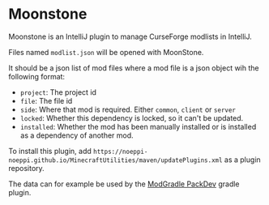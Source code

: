 # Moonstone

Moonstone is an IntelliJ plugin to manage CurseForge modlists in IntelliJ.

Files named `modlist.json` will be opened with MoonStone.

It should be a json list of mod files where a mod file is a json object wih the following format:

  * `project`: The project id
  * `file`: The file id
  * `side`: Where that mod is required. Either `common`, `client` or `server`
  * `locked`: Whether this dependency is locked, so it can't be updated.
  * `installed`: Whether the mod has been manually installed or is installed as a dependency of another mod.

To install this plugin, add `https://noeppi-noeppi.github.io/MinecraftUtilities/maven/updatePlugins.xml` as a plugin repository.

The data can for example be used by the [ModGradle PackDev](https://github.com/noeppi-noeppi/ModGradle/tree/master/plugin/src/main/java/io/github/noeppi_noeppi/tools/modgradle/plugins/packdev) gradle plugin.